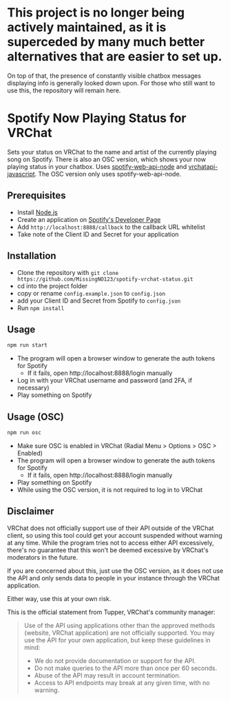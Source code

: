 # **This project is no longer being actively maintained, as it is superceded by many much better alternatives that are easier to set up.**
On top of that, the presence of constantly visible chatbox messages displaying info is generally looked down upon. For those who still want to use this, the repository will remain here.

# Spotify Now Playing Status for VRChat

Sets your status on VRChat to the name and artist of the currently playing song on Spotify.
There is also an OSC version, which shows your now playing status in your chatbox.
Uses [spotify-web-api-node](https://github.com/thelinmichael/spotify-web-api-node) and [vrchatapi-javascript](https://github.com/vrchatapi/vrchatapi-javascript).
The OSC version only uses spotify-web-api-node.

## Prerequisites
- Install [Node.js](https://nodejs.org)
- Create an application on [Spotify's Developer Page](https://developer.spotify.com/dashboard/applications)
- Add `http://localhost:8888/callback` to the callback URL whitelist
- Take note of the Client ID and Secret for your application

## Installation
- Clone the repository with `git clone https://github.com/MissingNO123/spotify-vrchat-status.git`
- cd into the project folder
- copy or rename `config.example.json` to `config.json`
- add your Client ID and Secret from Spotify to `config.json`
- Run `npm install`

## Usage
```bash
npm run start
```
- The program will open a browser window to generate the auth tokens for Spotify
  - If it fails, open http://localhost:8888/login manually
- Log in with your VRChat username and password (and 2FA, if necessary)
- Play something on Spotify

## Usage (OSC)
```bash
npm run osc
```
- Make sure OSC is enabled in VRChat (Radial Menu > Options > OSC > Enabled)
- The program will open a browser window to generate the auth tokens for Spotify
  - If it fails, open http://localhost:8888/login manually
- Play something on Spotify
- While using the OSC version, it is not required to log in to VRChat

## Disclaimer

VRChat does not officially support use of their API outside of the VRChat client, 
so using this tool could get your account suspended without warning at any time. 
While the program tries not to access either API excessively, 
there's no guarantee that this won't be deemed excessive by VRChat's moderators in the future.

If you are concerned about this, just use the OSC version, as it does not use the API and only sends data to people in your instance through the VRChat application.

Either way, use this at your own risk.

This is the official statement from Tupper, VRChat's community manager:

> Use of the API using applications other than the approved methods (website, VRChat application) are not officially supported. You may use the API for your own application, but keep these guidelines in mind:
> * We do not provide documentation or support for the API.
> * Do not make queries to the API more than once per 60 seconds.
> * Abuse of the API may result in account termination.
> * Access to API endpoints may break at any given time, with no warning.
